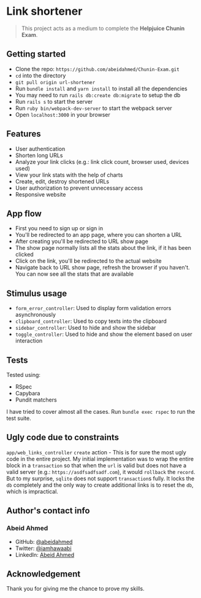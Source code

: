 # Link shortener

> This project acts as a medium to complete the **Helpjuice Chunin Exam**.

## Getting started

- Clone the repo: `https://github.com/abeidahmed/Chunin-Exam.git`
- `cd` into the directory
- `git pull origin url-shortener`
- Run `bundle install` and `yarn install` to install all the dependencies
- You may need to run `rails db:create db:migrate` to setup the db
- Run `rails s` to start the server
- Run `ruby bin/webpack-dev-server` to start the webpack server
- Open `localhost:3000` in your browser

## Features

- User authentication
- Shorten long URLs
- Analyze your link clicks (e.g.: link click count, browser used, devices used)
- View your link stats with the help of charts
- Create, edit, destroy shortened URLs
- User authorization to prevent unnecessary access
- Responsive website

## App flow

- First you need to sign up or sign in
- You'll be redirected to an app page, where you can shorten a URL
- After creating you'll be redirected to URL show page
- The show page normally lists all the stats about the link, if it has been clicked
- Click on the link, you'll be redirected to the actual website
- Navigate back to URL show page, refresh the browser if you haven't. You can now see all the stats that are available

## Stimulus usage

- `form_error_controller`: Used to display form validation errors asynchronously
- `clipboard_controller`: Used to copy texts into the clipboard
- `sidebar_controller`: Used to hide and show the sidebar
- `toggle_controller`: Used to hide and show the element based on user interaction

## Tests

Tested using:

- RSpec
- Capybara
- Pundit matchers

I have tried to cover almost all the cases. Run `bundle exec rspec` to run the test suite.

## Ugly code due to constraints

`app/web_links_controller` `create` action - This is for sure the most ugly code in the entire project.
My initial implementation was to wrap the entire block in a `transaction` so
that when the `url` is valid but does not have a valid server (e.g.: `https://asdfsadfsadf.com`), it would
`rollback` the `record`. But to my surprise, `sqlite` does not support `transaction`s
fully. It locks the `db` completely and the only way to create additional links
is to reset the `db`, which is impractical.

## Author's contact info

### Abeid Ahmed

- GitHub: [@abeidahmed](https://github.com/abeidahmed)
- Twitter: [@iamhawaabi](https://twitter.com/iamhawaabi)
- LinkedIn: [Abeid Ahmed](https://www.linkedin.com/in/abeidahmed/)

## Acknowledgement

Thank you for giving me the chance to prove my skills.
